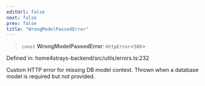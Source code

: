 ```yaml
---
editUrl: false
next: false
prev: false
title: "WrongModelPassedError"
---
```


> `const` **WrongModelPassedError**: `HttpError`\<`500`\>

Defined in: home4strays-backend/src/utils/errors.ts:232

Custom HTTP error for missing DB model context.
Thrown when a database model is required but not provided.
